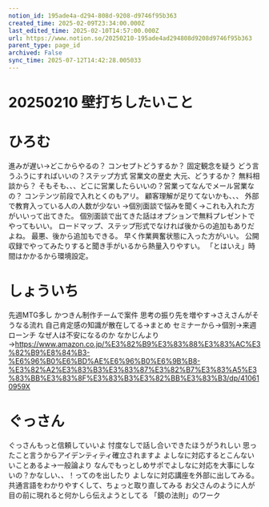 ```yaml
---
notion_id: 195ade4a-d294-808d-9208-d9746f95b363
created_time: 2025-02-09T23:34:00.000Z
last_edited_time: 2025-02-10T14:57:00.000Z
url: https://www.notion.so/20250210-195ade4ad294808d9208d9746f95b363
parent_type: page_id
archived: False
sync_time: 2025-07-12T14:42:28.005033
---
```


# 20250210 壁打ちしたいこと

# ひろむ
進みが遅い→どこからやるの？
コンセプトどうするか？
固定観念を疑う
どう言うふうにすればいいの？ステップ方式
営業文の歴史
大元、どうするか？
無料相談から？
そもそも、、、どこに営業したらいいの？営業ってなんでメール営業なの？
コンテンツ前段で入れとくのもアリ。
顧客理解が足りてないかも、、、
外部で教育入っている人の人数が少ない
→個別面談で悩みを聞く→これも入れた方がいいって出てきた。
個別面談で出てきた話はオプションで無料プレゼントでやってもいい。
ロードマップ、ステップ形式でなければ後からの追加もありだよね。
最悪、後から追加もできる。
早く作業興奮状態に入った方がいい。
公開収録でやってみたりすると聞き手がいるから熱量入りやすい。
「とはいえ」時間はかかるから環境設定。
# しょういち
先週MTG多し
かつきん制作チームで案件
思考の振り先を増やす→さえさんがそうなる流れ
自己肯定感の知識が散在してる→まとめ
セミナーから→個別→来週ローンチ
なぜ人は不安になるのか
なかじんより→https://www.amazon.co.jp/%E3%82%B9%E3%83%88%E3%83%AC%E3%82%B9%E8%84%B3-%E6%96%B0%E6%BD%AE%E6%96%B0%E6%9B%B8-%E3%82%A2%E3%83%B3%E3%83%87%E3%82%B7%E3%83%A5%E3%83%BB%E3%83%8F%E3%83%B3%E3%82%BB%E3%83%B3/dp/410610959X
# ぐっさん
ぐっさんもっと信頼していいよ
忖度なしで話し合いできたほうがうれしい
思ったこと言うからアイデンティティ確立されますよ
よしなに対応するとこんないいことあるよ→一般論より
なんでもっとしめサポでよしなに対応を大事にしないの？かなしい、、！ってのを出したり
よしなに対応講座を外部に出してみる。
共通言語をわかりやすくして、ちょっと取り直してみる
お父さんのように人が目の前に現れると何かしら伝えようとしてる
「鏡の法則」のワーク